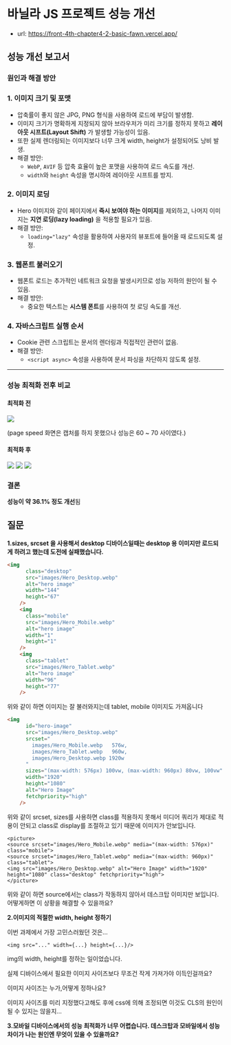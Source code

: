 # 바닐라 JS 프로젝트 성능 개선

- url: https://front-4th-chapter4-2-basic-fawn.vercel.app/

## 성능 개선 보고서

### 원인과 해결 방안

### 1. 이미지 크기 및 포맷

- 압축률이 좋지 않은 JPG, PNG 형식을 사용하여 로드에 부담이 발생함.
- 이미지 크기가 명확하게 지정되지 않아 브라우저가 미리 크기를 정하지 못하고 **레이아웃 시프트(Layout Shift)** 가 발생할 가능성이 있음.
- 또한 실제 렌더링되는 이미지보다 너무 크게 width, height가 설정되어도 낭비 발생.
- 해결 방안:
  - `WebP`, `AVIF` 등 압축 효율이 높은 포맷을 사용하여 로드 속도를 개선.
  - `width`와 `height` 속성을 명시하여 레이아웃 시프트를 방지.

### 2. 이미지 로딩

- Hero 이미지와 같이 페이지에서 **즉시 보여야 하는 이미지**를 제외하고, 나머지 이미지는 **지연 로딩(lazy loading)** 을 적용할 필요가 있음.
- 해결 방안:
  - `loading="lazy"` 속성을 활용하여 사용자의 뷰포트에 들어올 때 로드되도록 설정.

### 3. 웹폰트 불러오기

- 웹폰트 로드는 추가적인 네트워크 요청을 발생시키므로 성능 저하의 원인이 될 수 있음.
- 해결 방안:
  - 중요한 텍스트는 **시스템 폰트**를 사용하여 첫 로딩 속도를 개선.

### 4. 자바스크립트 실행 순서

- Cookie 관련 스크립트는 문서의 렌더링과 직접적인 관련이 없음.
- 해결 방안:
  - `<script async>` 속성을 사용하여 문서 파싱을 차단하지 않도록 설정.

---

### 성능 최적화 전후 비교

#### 최적화 전

![](public/action-before.png)

(page speed 화면은 캡처를 하지 못했으나 성능은 60 ~ 70 사이였다.)

#### 최적화 후

![](public/action-after.png)
![](public/page-speed-after-desktop.png)
![](public/page-speed-after-mobile.png)

### 결론

**성능이 약 36.1% 정도 개선**됨

## 질문

**1.sizes, srcset 을 사용해서 desktop 디바이스일때는 desktop 용 이미지만 로드되게 하려고 했는데 도전에 실패했습니다.**

```html
<img
      class="desktop"
      src="images/Hero_Desktop.webp"
      alt="hero image"
      width="144"
      height="67"
    />
    <img
      class="mobile"
      src="images/Hero_Mobile.webp"
      alt="hero image"
      width="1"
      height="1"
    />
    <img
      class="tablet"
      src="images/Hero_Tablet.webp"
      alt="hero image"
      width="96"
      height="77"
    />
```
위와 같이 하면 이미지는 잘 불러와지는데 tablet, mobile 이미지도 가져옵니다
```html
<img
      id="hero-image"
      src="images/Hero_Desktop.webp"
      srcset="
        images/Hero_Mobile.webp   576w,
        images/Hero_Tablet.webp   960w,
        images/Hero_Desktop.webp 1920w
      "
      sizes="(max-width: 576px) 100vw, (max-width: 960px) 80vw, 100vw"
      width="1920"
      height="1080"
      alt="Hero Image"
      fetchpriority="high"
    />
``` 
위와 같이 srcset, sizes를 사용하면 class를 적용하지 못해서 미디어 쿼리가 제대로 적용이 안되고 class로 display를 조절하고 있기 때문에 이미지가 안보입니다.
```tsx
<picture>
<source srcset="images/Hero_Mobile.webp" media="(max-width: 576px)" class="mobile">
<source srcset="images/Hero_Tablet.webp" media="(max-width: 960px)" class="tablet">
<img src="images/Hero_Desktop.webp" alt="Hero Image" width="1920" height="1080" class="desktop" fetchpriority="high">
</picture>
```
위와 같이 하면 source에서는 class가 작동하지 않아서 데스크탑 이미지만 보입니다. 어떻게하면 이 상황을 해결할 수 있을까요?


**2.이미지의 적절한 width, height 정하기**
   
  이번 과제에서 가장 고민스러웠던 것은…
  ```tsx
  <img src="..." width={...} height={...}/> 
  ```
  img의 width, height를 정하는 일이었습니다.
  
  실제 디바이스에서 필요한 이미지 사이즈보다 무조건 작게 가져가야 이득인걸까요?
  
  이미지 사이즈는 누가,어떻게 정하나요?
  
  이미지 사이즈를 미리 지정했다고해도 후에 css에 의해 조정되면 이것도 CLS의 원인이 될 수 있지는 않을지…

**3.모바일 디바이스에서의 성능 최적화가 너무 어렵습니다. 데스크탑과 모바일에서 성능 차이가 나는 원인엔 무엇이 있을 수 있을까요?**
